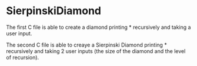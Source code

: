 # SierpinskiDiamond


The first C file is able to create a diamond printing * recursively and taking a user input. 

The second C file is able to creaye a Sierpinski Diamond printing * recursively and taking 2 user inputs (the size of the diamond and the level of recursion).
